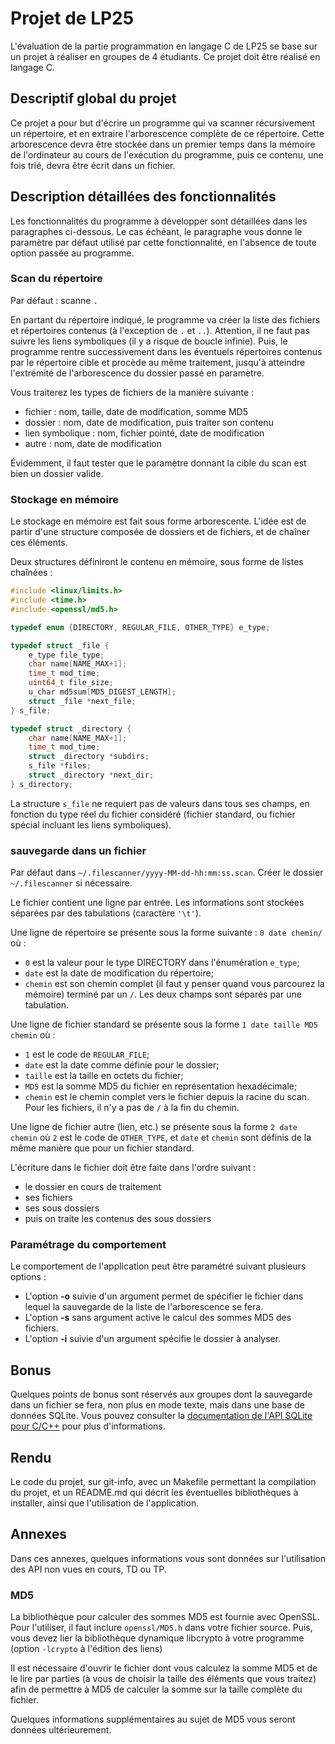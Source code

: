 # Projet de LP25

L'évaluation de la partie programmation en langage C de LP25 se base sur un projet à réaliser en groupes de 4 étudiants. Ce projet doit être réalisé en langage C.

## Descriptif global du projet

Ce projet a pour but d'écrire un programme qui va scanner récursivement un répertoire, et en extraire l'arborescence complète de ce répertoire. Cette arborescence devra être stockée dans un premier temps dans la mémoire de l'ordinateur au cours de l'exécution du programme, puis ce contenu, une fois trié, devra être écrit dans un fichier.

## Description détaillées des fonctionnalités

Les fonctionnalités du programme à développer sont détaillées dans les paragraphes ci-dessous. Le cas échéant, le paragraphe vous donne le paramètre par défaut utilisé par cette fonctionnalité, en l'absence de toute option passée au programme.

### Scan du répertoire

Par défaut : scanne `.`

En partant du répertoire indiqué, le programme va créer la liste des fichiers et répertoires contenus (à l'exception de `.` et `..`). Attention, il ne faut pas suivre les liens symboliques (il y a risque de boucle infinie). Puis, le programme rentre successivement dans les éventuels répertoires contenus par le répertoire cible et procède au même traitement, jusqu'à atteindre l'extrémité de l'arborescence du dossier passé en paramètre.

Vous traiterez les types de fichiers de la manière suivante :

 - fichier : nom, taille, date de modification, somme MD5
 - dossier : nom, date de modification, puis traiter son contenu
 - lien symbolique : nom, fichier pointé, date de modification
 - autre : nom, date de modification

Évidemment, il faut tester que le paramètre donnant la cible du scan est bien un dossier valide.

### Stockage en mémoire

Le stockage en mémoire est fait sous forme arborescente. L'idée est de partir d'une structure composée de dossiers et de fichiers, et de chaîner ces éléments.

Deux structures définiront le contenu en mémoire, sous forme de listes chaînées :

```c
#include <linux/limits.h>
#include <time.h>
#include <openssl/md5.h>

typedef enum {DIRECTORY, REGULAR_FILE, OTHER_TYPE} e_type;

typedef struct _file {
	e_type file_type;
	char name[NAME_MAX+1];
	time_t mod_time;
	uint64_t file_size;
	u_char md5sum[MD5_DIGEST_LENGTH];
	struct _file *next_file;
} s_file;

typedef struct _directory {
	char name[NAME_MAX+1];
	time_t mod_time;
	struct _directory *subdirs;
	s_file *files;
	struct _directory *next_dir;
} s_directory;
```

La structure `s_file` ne requiert pas de valeurs dans tous ses champs, en fonction du type réel du fichier considéré (fichier standard, ou fichier spécial incluant les liens symboliques).

### sauvegarde dans un fichier

Par défaut dans `~/.filescanner/yyyy-MM-dd-hh:mm:ss.scan`. Créer le dossier `~/.filescanner` si nécessaire.

Le fichier contient une ligne par entrée. Les informations sont stockées séparées par des tabulations (caractère `'\t'`).

Une ligne de répertoire se présente sous la forme suivante : `0 date chemin/` où :

 - `0` est la valeur pour le type DIRECTORY dans l'énumération `e_type`;
 - `date` est la date de modification du répertoire;
 - `chemin` est son chemin complet (il faut y penser quand vous parcourez la mémoire) terminé par un `/`. Les deux champs sont séparés par une tabulation.

Une ligne de fichier standard se présente sous la forme `1 date taille MD5 chemin` où :

 - `1` est le code de `REGULAR_FILE`;
 - `date` est la date comme définie pour le dossier;
 - `taille` est la taille en octets du fichier;
 - `MD5` est la somme MD5 du fichier en représentation hexadécimale;
 - `chemin` est le chemin complet vers le fichier depuis la racine du scan. Pour les fichiers, il n'y a pas de `/` à la fin du chemin.

Une ligne de fichier autre (lien, etc.) se présente sous la forme `2 date chemin` où `2` est le code de `OTHER_TYPE`, et `date` et `chemin` sont définis de la même manière que pour un fichier standard.

L'écriture dans le fichier doit être faite dans l'ordre suivant :

 - le dossier en cours de traitement
 - ses fichiers
 - ses sous dossiers
 - puis on traite les contenus des sous dossiers

### Paramétrage du comportement

Le comportement de l'application peut être paramétré suivant plusieurs options :

 - L'option **-o** suivie d'un argument permet de spécifier le fichier dans lequel la sauvegarde de la liste de l'arborescence se fera.
 - L'option **-s** sans argument active le calcul des sommes MD5 des fichiers.
 - L'option **-i** suivie d'un argument spécifie le dossier à analyser.

## Bonus

Quelques points de bonus sont réservés aux groupes dont la sauvegarde dans un fichier se fera, non plus en mode texte, mais dans une base de données SQLite. Vous pouvez consulter la [documentation de l'API SQLite pour C/C++](https://www.sqlite.org/cintro.html) pour plus d'informations.

## Rendu

Le code du projet, sur git-info, avec un Makefile permettant la compilation du projet, et un README.md qui décrit les éventuelles bibliothèques à installer, ainsi que l'utilisation de l'application.

## Annexes

Dans ces annexes, quelques informations vous sont données sur l'utilisation des API non vues en cours, TD ou TP.

### MD5

La bibliothèque pour calculer des sommes MD5 est fournie avec OpenSSL. Pour l'utiliser, il faut inclure `openssl/MD5.h` dans votre fichier source. Puis, vous devez lier la bibliothèque dynamique libcrypto à votre programme (option `-lcrypto` à l'édition des liens)

Il est nécessaire d'ouvrir le fichier dont vous calculez la somme MD5 et de le lire par parties (à vous de choisir la taille des éléments que vous traitez) afin de permettre à MD5 de calculer la somme sur la taille complète du fichier.

Quelques informations supplémentaires au sujet de MD5 vous seront données ultérieurement.
